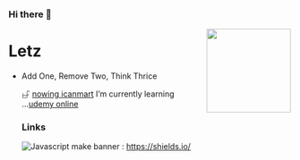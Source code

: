 ### Hi there 👋
<img align="right" src="https://avatars.githubusercontent.com/u/22319355?v=4" width="150" />
<h1> Letz </h1>
<ul><li>
  Add One, Remove Two, Think Thrice


𖦣 <a href="https://www.especialist.org/0909"> nowing icanmart</a>
I’m currently learning ...<a href="https://www.udemy.com/home/my-courses/learning/">udemy online</a>

### Links
  ![Javascript](https://img.shields.io/badge/-learning-%23F7DF1C?style=for-the-badge&logo=javascript&logoColor=000000&labelColor=%23f7Df1C&color=$23ffce5a) make banner : https://shields.io/


